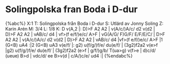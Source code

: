 # Solingpolska fran Boda i D-dur

{%abc%}
X:1
T: Solingpolska från Boda i D-dur
S: Utlärd av Jonny Soling
Z: Karin Arén
M: 3/4
L: 1/8
K: D
v(A,2 |: D)>F A2 A2 | v(A/c/)A/c/ d2 v(d2 | D)>F A2 A2 | vAB/c/ d4 |
vf>(f e/f/)e/c/ A>F | vG(A/G/ F)G/F/ E/F/E/C/ | D>F A2 A2 | v(A/c/)A/c/ d2 v(d2 |
D)>F A2 A2 | vAB/c/ d4 |vf>(f e/f/)e/c/ A>F |1 (G<B) uA4 :|2 (G<B) uA3 v(e/f/
|: g2) u(f/g/)f/e/ du(e/f/ | (3g2)f2a2 v(e>f |g2) u(f/g/)f/e/ du(e/f/ | (3g2)f2a2 (e>f |
g/f/)g/b/ T(ua>g) v(f>e | d)c/d/ (ueue) B>d | vdc/d/ ee B>v(d | c/A/)c/e/ ud4 :| 
{%endabc%}




